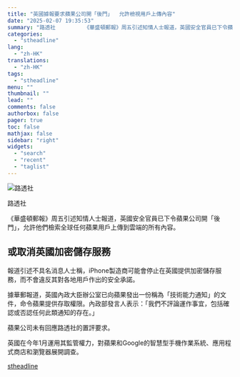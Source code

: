 ```yaml
---
title: "英國據報要求蘋果公司開「後門」  允許檢視用戶上傳內容"
date: "2025-02-07 19:35:53"
summary: "路透社         《華盛頓郵報》周五引述知情人士報道，英國安全官員已下令蘋果公司開「後..."
categories:
  - "stheadline"
lang:
  - "zh-HK"
translations:
  - "zh-HK"
tags:
  - "stheadline"
menu: ""
thumbnail: ""
lead: ""
comments: false
authorbox: false
pager: true
toc: false
mathjax: false
sidebar: "right"
widgets:
  - "search"
  - "recent"
  - "taglist"
---
```


![路透社](https://image.stheadline.com/f/680p0/0x0/100/none/f8ac52bb52d4448764d9757378fa79cd/stheadline/inewsmedia/20250207/_2025020719292641048.jpg)

路透社




《華盛頓郵報》周五引述知情人士報道，英國安全官員已下令蘋果公司開「後門」，允許他們檢索全球任何蘋果用戶上傳到雲端的所有內容。

或取消英國加密儲存服務
-----------

報道引述不具名消息人士稱，iPhone製造商可能會停止在英國提供加密儲存服務，而不會違反其對各地用戶作出的安全承諾。

據華郵報道，英國內政大臣辦公室已向蘋果發出一份稱為「技術能力通知」的文件，命令蘋果提供存取權限。內政部發言人表示：「我們不評論運作事宜，包括確認或否認任何此類通知的存在。」

蘋果公司未有回應路透社的置評要求。

英國在今年1月運用其監管權力，對蘋果和Google的智慧型手機作業系統、應用程式商店和瀏覽器展開調查。

[stheadline](https://std.stheadline.com/realtime/article/2051454/即時-國際-英國據報要求蘋果公司開-後門-允許檢視用戶上傳內容)
